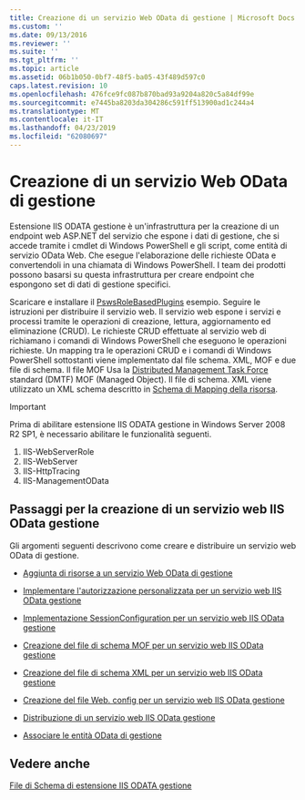 ```yaml
---
title: Creazione di un servizio Web OData di gestione | Microsoft Docs
ms.custom: ''
ms.date: 09/13/2016
ms.reviewer: ''
ms.suite: ''
ms.tgt_pltfrm: ''
ms.topic: article
ms.assetid: 06b1b050-0bf7-48f5-ba05-43f489d597c0
caps.latest.revision: 10
ms.openlocfilehash: 476fce9fc087b870bad93a9204a820c5a84df99e
ms.sourcegitcommit: e7445ba8203da304286c591ff513900ad1c244a4
ms.translationtype: MT
ms.contentlocale: it-IT
ms.lasthandoff: 04/23/2019
ms.locfileid: "62080697"
---
```

# <a name="creating-a-management-odata-web-service"></a>Creazione di un servizio Web OData di gestione

Estensione IIS ODATA gestione è un'infrastruttura per la creazione di un endpoint web ASP.NET del servizio che espone i dati di gestione, che si accede tramite i cmdlet di Windows PowerShell e gli script, come entità di servizio OData Web. Che esegue l'elaborazione delle richieste OData e convertendoli in una chiamata di Windows PowerShell. I team dei prodotti possono basarsi su questa infrastruttura per creare endpoint che espongono set di dati di gestione specifici.

Scaricare e installare il [PswsRoleBasedPlugins](https://code.msdn.microsoft.com:443/windowsdesktop/PswsRoleBasedPlugins-9c79b75a) esempio. Seguire le istruzioni per distribuire il servizio web. Il servizio web espone i servizi e processi tramite le operazioni di creazione, lettura, aggiornamento ed eliminazione (CRUD). Le richieste CRUD effettuate al servizio web di richiamano i comandi di Windows PowerShell che eseguono le operazioni richieste. Un mapping tra le operazioni CRUD e i comandi di Windows PowerShell sottostanti viene implementato dal file schema. XML, MOF e due file di schema. Il file MOF Usa la [Distributed Management Task Force](https://www.dmtf.org/) standard (DMTF) MOF (Managed Object). Il file di schema. XML viene utilizzato un XML schema descritto in [Schema di Mapping della risorsa](./resource-mapping-schema.md).

> [!IMPORTANT]
> Prima di abilitare estensione IIS ODATA gestione in Windows Server 2008 R2 SP1, è necessario abilitare le funzionalità seguenti.
>
> 1.  IIS-WebServerRole
> 2.  IIS-WebServer
> 3.  IIS-HttpTracing
> 4.  IIS-ManagementOData

## <a name="steps-for-creating-a-management-odata-web-service"></a>Passaggi per la creazione di un servizio web IIS OData gestione

Gli argomenti seguenti descrivono come creare e distribuire un servizio web OData di gestione.

- [Aggiunta di risorse a un servizio Web OData di gestione](./adding-resources-to-a-management-odata-web-service.md)

- [Implementare l'autorizzazione personalizzata per un servizio web IIS OData gestione](./implementing-custom-authorization-for-a-management-odata-web-service.md)

- [Implementazione SessionConfiguration per un servizio web IIS OData gestione](./implementing-sessionconfiguration-for-a-management-odata-web-service.md)

- [Creazione del file di schema MOF per un servizio web IIS OData gestione](./authoring-the-mof-schema-file-for-a-management-odata-web-service.md)

- [Creazione del file di schema XML per un servizio web IIS OData gestione](./authoring-the-xml-schema-file-for-a-management-odata-web-service.md)

- [Creazione del file Web. config per un servizio web IIS OData gestione](./authoring-the-web-config-file-for-a-management-odata-web-service.md)

- [Distribuzione di un servizio web IIS OData gestione](./deploying-a-management-odata-web-service.md)

- [Associare le entità OData di gestione](./associating-management-odata-entities.md)

## <a name="see-also"></a>Vedere anche

[File di Schema di estensione IIS ODATA gestione](./management-odata-iis-extension-schema-files.md)
